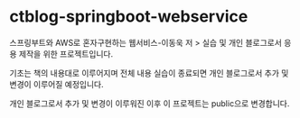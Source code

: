 # ctblog-springboot-webservice
스프링부트와 AWS로 혼자구현하는 웹서비스-이동욱 저 > 실습 및 개인 블로그로서 응용 제작을 위한 프로젝트입니다.

기초는 책의 내용대로 이루어지며 전체 내용 실습이 종료되면 개인 블로그로서 추가 및 변경이 이루어질 예정입니다.

개인 블로그로서 추가 및 변경이 이루워진 이후 이 프로젝트는 public으로 변경합니다.
